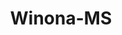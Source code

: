 ---
title: Winona-MS
slug: winona-ms
f_state:
- cms/state/mississippi.md
f_locations:
- cms/payday-loan/advance-america-2002.md
- cms/payday-loan/al-american-check-cashing-3626.md
- cms/payday-loan/all-american-check-cashing-inc-3708.md
- cms/payday-loan/american-first-family-check-4287.md
- cms/payday-loan/check-advance-10268.md
- cms/payday-loan/check-xpress-14125.md
- cms/payday-loan/rapid-cash-inc-25724.md
- cms/payday-loan/rapid-cash-inc-25732.md
- cms/payday-loan/rapid-cash-inc-25733.md
- cms/payday-loan/valued-services-llc-28505.md
updated-on: '2024-05-30T13:41:28.615Z'
created-on: '2024-05-30T13:41:28.615Z'
published-on: '2024-05-30T13:54:32.469Z'
f_city: Winona
layout: '[city].html'
tags: city
---